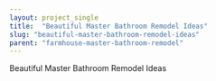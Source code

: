 ```yaml
---
layout: project_single
title:  "Beautiful Master Bathroom Remodel Ideas"
slug: "beautiful-master-bathroom-remodel-ideas"
parent: "farmhouse-master-bathroom-remodel"
---
```

Beautiful Master Bathroom Remodel Ideas